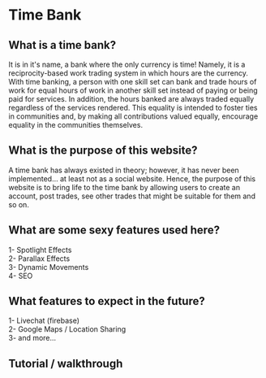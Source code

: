 # Time Bank

## What is a time bank?
It is in it's name, a bank where the only currency is time! Namely, it is a reciprocity-based work trading system in which hours are the currency. With time banking, a person with one skill set can bank and trade hours of work for equal hours of work in another skill set instead of paying or being paid for services. In addition, the hours banked are always traded equally regardless of the services rendered. This equality is intended to foster ties in communities and, by making all contributions valued equally, encourage equality in the communities themselves.


## What is the purpose of this website?
A time bank has always existed in theory; however, it has never been implemented... at least not as a social website. Hence, the purpose of this website is to bring life to the time bank by allowing users to create an account, post trades, see other trades that might be suitable for them and so on.

## What are some sexy features used here?
1- Spotlight Effects  
2- Parallax Effects  
3- Dynamic Movements  
4- SEO  

## What features to expect in the future?
1- Livechat (firebase)  
2- Google Maps / Location Sharing  
3- and more...  

## Tutorial / walkthrough


